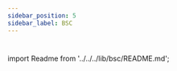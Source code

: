 ```yaml
---
sidebar_position: 5
sidebar_label: BSC
---
```

#

import Readme from '../../../lib/bsc/README.md';

<Readme />
